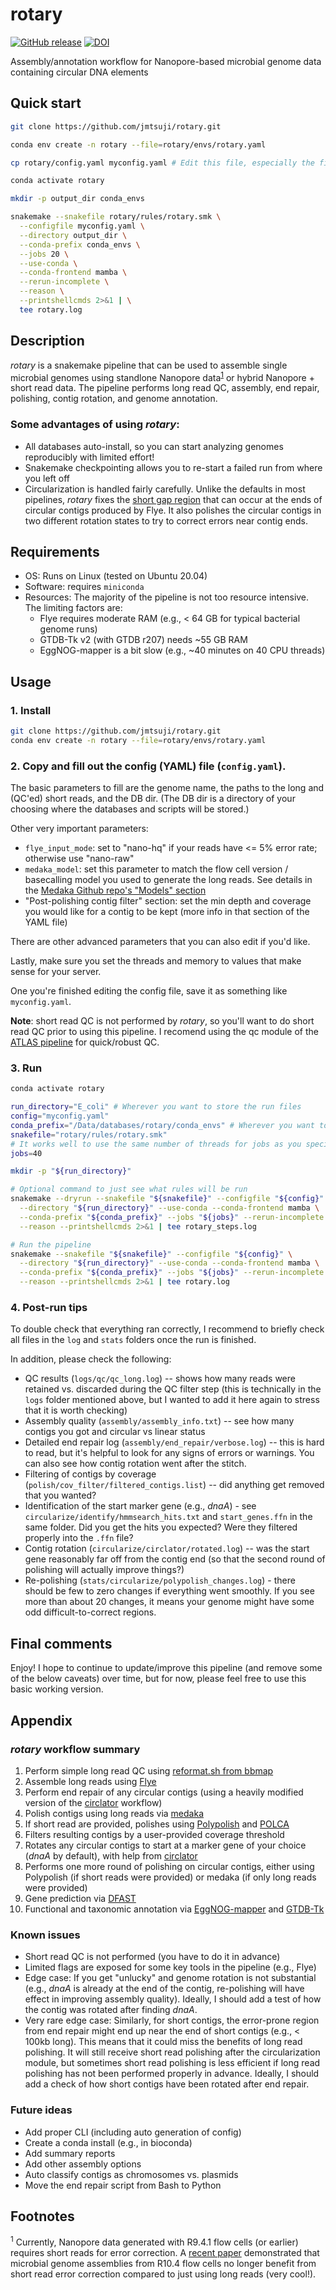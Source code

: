 # rotary
[![GitHub release](https://img.shields.io/badge/Version-0.2.0--beta3-lightgrey.svg)](https://github.com/jmtsuji/rotary/releases)
[![DOI](https://zenodo.org/badge/473891963.svg)](https://zenodo.org/badge/latestdoi/473891963)

Assembly/annotation workflow for Nanopore-based microbial genome data containing circular DNA elements 

## Quick start
```bash
git clone https://github.com/jmtsuji/rotary.git

conda env create -n rotary --file=rotary/envs/rotary.yaml

cp rotary/config.yaml myconfig.yaml # Edit this file, especially the first few lines

conda activate rotary

mkdir -p output_dir conda_envs

snakemake --snakefile rotary/rules/rotary.smk \
  --configfile myconfig.yaml \
  --directory output_dir \
  --conda-prefix conda_envs \
  --jobs 20 \
  --use-conda \
  --conda-frontend mamba \
  --rerun-incomplete \
  --reason \
  --printshellcmds 2>&1 | \
  tee rotary.log
```

## Description
_rotary_ is a snakemake pipeline that can be used to assemble single microbial genomes using 
standlone Nanopore data<sup>[1](#Footnotes)</sup> or hybrid Nanopore + short read data. 
The pipeline performs long read QC, assembly, end repair, polishing, contig rotation, and genome annotation.

### Some advantages of using _rotary_:
- All databases auto-install, so you can start analyzing genomes reproducibly with limited effort!
- Snakemake checkpointing allows you to re-start a failed run from where you left off
- Circularization is handled fairly carefully. Unlike the defaults in most pipelines, _rotary_ fixes the 
  [short gap region](https://github.com/fenderglass/Flye/issues/315#issuecomment-720679812) that can occur at the ends 
  of circular contigs produced by Flye. It also polishes the circular contigs in two 
  different rotation states to try to correct errors near contig ends.

## Requirements
- OS: Runs on Linux (tested on Ubuntu 20.04)
- Software: requires `miniconda`
- Resources: The majority of the pipeline is not too resource intensive. The limiting factors are:
  - Flye requires moderate RAM (e.g., < 64 GB for typical bacterial genome runs)
  - GTDB-Tk v2 (with GTDB r207) needs ~55 GB RAM
  - EggNOG-mapper is a bit slow (e.g., ~40 minutes on 40 CPU threads)

## Usage
### 1. Install
```bash
git clone https://github.com/jmtsuji/rotary.git
conda env create -n rotary --file=rotary/envs/rotary.yaml
```

### 2. Copy and fill out the config (YAML) file (`config.yaml`).

The basic parameters to fill are the genome name, the paths to the long and (QC'ed) short reads, and the DB dir.
(The DB dir is a directory of your choosing where the databases and scripts will be stored.)

Other very important parameters:
- `flye_input_mode`: set to "nano-hq" if your reads have <= 5% error rate; otherwise use "nano-raw"
- `medaka_model`: set this parameter to match the flow cell version / basecalling model you used to generate the long reads. See details in the [Medaka Github repo's "Models" section](https://github.com/nanoporetech/medaka#models)
- "Post-polishing contig filter" section: set the min depth and coverage you would like for a contig to be kept (more info in that section of the YAML file)

There are other advanced parameters that you can also edit if you'd like.

Lastly, make sure you set the threads and memory to values that make sense for your server.

One you're finished editing the config file, save it as something like `myconfig.yaml`.

**Note**: short read QC is not performed by _rotary_, so you'll want to do short read QC prior to using this pipeline. 
I recomend using the qc module of the [ATLAS pipeline](https://github.com/metagenome-atlas/atlas) for quick/robust QC.

### 3. Run
```bash
conda activate rotary

run_directory="E_coli" # Wherever you want to store the run files
config="myconfig.yaml"
conda_prefix="/Data/databases/rotary/conda_envs" # Wherever you want to store the conda envs, which can be re-used between runs
snakefile="rotary/rules/rotary.smk"
# It works well to use the same number of threads for jobs as you specified in the config file
jobs=40

mkdir -p "${run_directory}"

# Optional command to just see what rules will be run
snakemake --dryrun --snakefile "${snakefile}" --configfile "${config}" \
  --directory "${run_directory}" --use-conda --conda-frontend mamba \
  --conda-prefix "${conda_prefix}" --jobs "${jobs}" --rerun-incomplete \
  --reason --printshellcmds 2>&1 | tee rotary_steps.log

# Run the pipeline
snakemake --snakefile "${snakefile}" --configfile "${config}" \
  --directory "${run_directory}" --use-conda --conda-frontend mamba \
  --conda-prefix "${conda_prefix}" --jobs "${jobs}" --rerun-incomplete \
  --reason --printshellcmds 2>&1 | tee rotary.log
```

### 4. Post-run tips
To double check that everything ran correctly, I recommend to briefly check all files in the `log` and `stats` folders 
once the run is finished.

In addition, please check the following:
- QC results (`logs/qc/qc_long.log`) -- shows how many reads were retained vs. discarded during the QC filter step (this is technically in the `logs` folder mentioned above, but I wanted to add it here again to stress that it is worth checking)
- Assembly quality (`assembly/assembly_info.txt`) -- see how many contigs you got and circular vs linear status
- Detailed end repair log (`assembly/end_repair/verbose.log`) -- this is hard to read, but it's helpful to look for any 
  signs of errors or warnings. You can also see how contig rotation went after the stitch.
- Filtering of contigs by coverage (`polish/cov_filter/filtered_contigs.list`) -- did anything get removed that you wanted?
- Identification of the start marker gene (e.g., _dnaA_) - see `circularize/identify/hmmsearch_hits.txt` 
  and `start_genes.ffn` in the same folder. Did you get the hits you expected? Were they filtered properly into the `.ffn` file?
- Contig rotation (`circularize/circlator/rotated.log`) -- was the start gene reasonably far off from the contig end 
  (so that the second round of polishing will actually improve things?)
- Re-polishing (`stats/circularize/polypolish_changes.log`) - there should be few to zero changes if everything went smoothly. 
  If you see more than about 20 changes, it means your genome might have some odd difficult-to-correct regions.

## Final comments
Enjoy! I hope to continue to update/improve this pipeline (and remove some of the below caveats) over time, but for now, 
please feel free to use this basic working version.

## Appendix

### _rotary_ workflow summary
1. Perform simple long read QC using 
   [reformat.sh from bbmap](https://jgi.doe.gov/data-and-tools/software-tools/bbtools/bb-tools-user-guide/reformat-guide/)
2. Assemble long reads using [Flye](https://github.com/fenderglass/Flye)
3. Perform end repair of any circular contigs (using a heavily modified version of the 
   [circlator](https://github.com/sanger-pathogens/circlator) workflow)
4. Polish contigs using long reads via [medaka](https://github.com/nanoporetech/medaka)
5. If short read are provided, polishes using [Polypolish](https://github.com/rrwick/Polypolish) 
   and [POLCA](https://github.com/alekseyzimin/masurca)
6. Filters resulting contigs by a user-provided coverage threshold
7. Rotates any circular contigs to start at a marker gene of your choice (_dnaA_ by default), with help from 
   [circlator](https://github.com/sanger-pathogens/circlator)
8. Performs one more round of polishing on circular contigs, either using 
   Polypolish (if short reads were provided) or medaka (if only long reads were provided)
9. Gene prediction via [DFAST](https://github.com/nigyta/dfast_core)
10. Functional and taxonomic annotation via [EggNOG-mapper](https://github.com/eggnogdb/eggnog-mapper) 
    and [GTDB-Tk](https://github.com/Ecogenomics/GTDBTk)

### Known issues
- Short read QC is not performed (you have to do it in advance)
- Limited flags are exposed for some key tools in the pipeline (e.g., Flye)
- Edge case: If you get "unlucky" and genome rotation is not substantial (e.g., _dnaA_ is already at the end of the contig, re-polishing will have effect in improving assembly quality). Ideally, I should add a test of how the contig was rotated after finding _dnaA_.
- Very rare edge case: Similarly, for short contigs, the error-prone region from end repair might end up near the end of short contigs (e.g., < 100kb long). This means that it could miss the benefits of long read polishing. It will still receive short read polishing after the circularization module, but sometimes short read polishing is less efficient if long read polishing has not been performed properly in advance. Ideally, I should add a check of how short contigs have been rotated after end repair.

### Future ideas
- Add proper CLI (including auto generation of config)
- Create a conda install (e.g., in bioconda)
- Add summary reports
- Add other assembly options
- Auto classify contigs as chromosomes vs. plasmids
- Move the end repair script from Bash to Python

## Footnotes
<sup>1</sup> Currently, Nanopore data generated with R9.4.1 flow cells (or earlier) requires short reads for error correction. A [recent paper](https://doi.org/10.1038/s41592-022-01539-7) demonstrated that microbial genome assemblies from R10.4 flow cells no longer benefit from short read error correction compared to just using long reads (very cool!).
